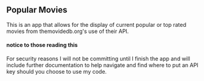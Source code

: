 Popular Movies
-------------------
This is an app that allows for the display of current popular or top rated movies
from themovidedb.org's use of their API.

#### notice to those reading this
For security reasons I will not be committing until I finish the
app and will include further documentation to help navigate
and find where to put an API key should you choose to use my code.
